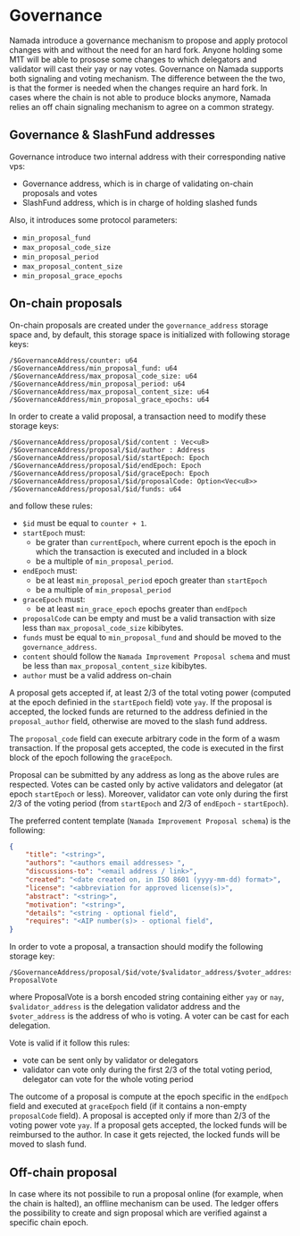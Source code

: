 # Governance

Namada introduce a governance mechanism to propose and apply protocol changes with and without the need for an hard fork. Anyone holding some M1T will be able to prosose some changes to which delegators and validator will cast their yay or nay votes. Governance on Namada supports both signaling and voting mechanism. The difference between the the two, is that the former is needed when the changes require an hard fork. In cases where the chain is not able to produce blocks anymore, Namada relies an off chain signaling mechanism to agree on a common strategy.

## Governance & SlashFund addresses

Governance introduce two internal address with their corresponding native vps:

- Governance address, which is in charge of validating on-chain proposals and votes
- SlashFund address, which is in charge of holding slashed funds

Also, it introduces some protocol parameters:

- `min_proposal_fund`
- `max_proposal_code_size`
- `min_proposal_period`
- `max_proposal_content_size`
- `min_proposal_grace_epochs`

## On-chain proposals

On-chain proposals are created under the `governance_address` storage space and, by default, this storage space is initialized with following storage keys:

```
/$GovernanceAddress/counter: u64
/$GovernanceAddress/min_proposal_fund: u64
/$GovernanceAddress/max_proposal_code_size: u64
/$GovernanceAddress/min_proposal_period: u64
/$GovernanceAddress/max_proposal_content_size: u64
/$GovernanceAddress/min_proposal_grace_epochs: u64
```

In order to create a valid proposal, a transaction need to modify these storage keys:

```
/$GovernanceAddress/proposal/$id/content : Vec<u8>
/$GovernanceAddress/proposal/$id/author : Address
/$GovernanceAddress/proposal/$id/startEpoch: Epoch
/$GovernanceAddress/proposal/$id/endEpoch: Epoch
/$GovernanceAddress/proposal/$id/graceEpoch: Epoch
/$GovernanceAddress/proposal/$id/proposalCode: Option<Vec<u8>>
/$GovernanceAddress/proposal/$id/funds: u64
```

and follow these rules:

- `$id` must be equal to `counter + 1`.
- `startEpoch` must:
  - be grater than `currentEpoch`, where current epoch is the epoch in which the transaction is executed and included in a block
  - be a multiple of `min_proposal_period`.
- `endEpoch` must:
  - be at least `min_proposal_period` epoch greater than `startEpoch`
  - be a multiple of `min_proposal_period`
- `graceEpoch` must:
  - be at least `min_grace_epoch` epochs greater than `endEpoch`
- `proposalCode` can be empty and must be a valid transaction with size less than `max_proposal_code_size` kibibytes.
- `funds` must be equal to `min_proposal_fund` and should be moved to the `governance_address`.
- `content` should follow the `Namada Improvement Proposal schema` and must be less than `max_proposal_content_size` kibibytes.
- `author` must be a valid address on-chain

A proposal gets accepted if, at least 2/3 of the total voting power (computed at the epoch definied in the `startEpoch` field) vote `yay`. If the proposal is accepted, the locked funds are returned to the address definied in the `proposal_author` field, otherwise are moved to the slash fund address.

The `proposal_code` field can execute arbitrary code in the form of a wasm transaction. If the proposal gets accepted, the code is executed in the first block of the epoch following the `graceEpoch`.

Proposal can be submitted by any address as long as the above rules are respected. Votes can be casted only by active validators and delegator (at epoch `startEpoch` or less).
Moreover, validator can vote only during the first 2/3 of the voting period (from `startEpoch` and 2/3 of `endEpoch` - `startEpoch`).

The preferred content template (`Namada Improvement Proposal schema`) is the following:

```json
{
    "title": "<string>",
    "authors": "<authors email addresses> ",
    "discussions-to": "<email address / link>",
    "created": "<date created on, in ISO 8601 (yyyy-mm-dd) format>",
    "license": "<abbreviation for approved license(s)>",
    "abstract": "<string>",
    "motivation": "<string>",
    "details": "<string - optional field",
    "requires": "<AIP number(s)> - optional field",
}
```

In order to vote a proposal, a transaction should modify the following storage key:

```
/$GovernanceAddress/proposal/$id/vote/$validator_address/$voter_address: ProposalVote
```

where ProposalVote is a borsh encoded string containing either `yay` or `nay`, `$validator_address` is the delegation validator address and the `$voter_address` is the address of who is voting. A voter can be cast for each delegation.

Vote is valid if it follow this rules:

- vote can be sent only by validator or delegators
- validator can vote only during the first 2/3 of the total voting period, delegator can vote for the whole voting period

The outcome of a proposal is compute at the epoch specific in the `endEpoch` field and executed at `graceEpoch` field (if it contains a non-empty `proposalCode` field).
A proposal is accepted only if more than 2/3 of the voting power vote `yay`.
If a proposal gets accepted, the locked funds will be reimbursed to the author. In case it gets rejected, the locked funds will be moved to slash fund.

## Off-chain proposal

In case where its not possibile to run a proposal online (for example, when the chain is halted), an offline mechanism can be used.
The ledger offers the possibility to create and sign proposal which are verified against a specific chain epoch.
